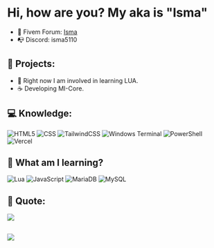# Hi, how are you? My aka is "Isma"

- 🪼 Fivem Forum: <a href="https://forum.cfx.re/u/mrisma">Isma</a>
- 📭 Discord: isma5110

## 🔐 Projects:

- 📍 Right now I am involved in learning LUA.
- ☕ Developing MI-Core.



## 💻 Knowledge:

![HTML5](https://img.shields.io/badge/html5-%23E34F26.svg?style=for-the-badge&logo=html5&logoColor=white)
![CSS](https://img.shields.io/badge/CSS-1572B6?style=for-the-badge&logo=css3&logoColor=white)
![TailwindCSS](https://img.shields.io/badge/tailwindcss-%2338B2AC.svg?style=for-the-badge&logo=tailwind-css&logoColor=white)
![Windows Terminal](https://img.shields.io/badge/Windows%20Terminal-%234D4D4D.svg?style=for-the-badge&logo=windows-terminal&logoColor=white)
![PowerShell](https://img.shields.io/badge/PowerShell-%235391FE.svg?style=for-the-badge&logo=powershell&logoColor=white)
![Vercel](https://img.shields.io/badge/vercel-%23000000.svg?style=for-the-badge&logo=vercel&logoColor=white)

## 🎈 What am I learning?
![Lua](https://img.shields.io/badge/lua-%232C2D72.svg?style=for-the-badge&logo=lua&logoColor=white)
![JavaScript](https://img.shields.io/badge/javascript-%23323330.svg?style=for-the-badge&logo=javascript&logoColor=%23F7DF1E)
![MariaDB](https://img.shields.io/badge/MariaDB-003545?style=for-the-badge&logo=mariadb&logoColor=white)
![MySQL](https://img.shields.io/badge/mysql-4479A1.svg?style=for-the-badge&logo=mysql&logoColor=white)


## 📔 Quote:
![](https://quotes-github-readme.vercel.app/api?type=horizontal&theme=tokyonight)

##
[![](https://visitcount.itsvg.in/api?id=MrIsma&icon=1&color=6)](https://visitcount.itsvg.in)<br>

